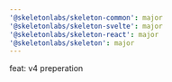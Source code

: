 ```yaml
---
'@skeletonlabs/skeleton-common': major
'@skeletonlabs/skeleton-svelte': major
'@skeletonlabs/skeleton-react': major
'@skeletonlabs/skeleton': major
---
```


feat: v4 preperation
